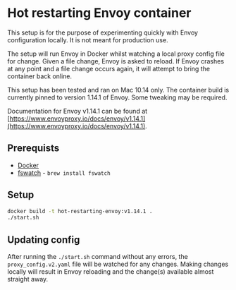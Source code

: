 # Hot restarting Envoy container

This setup is for the purpose of experimenting quickly with Envoy configuration locally. It is not meant for production use.

The setup will run Envoy in Docker whilst watching a local proxy config file for change. Given a file change, Envoy is asked to reload. If Envoy crashes at any point and a file change occurs again, it will attempt to bring the container back online.

This setup has been tested and ran on Mac 10.14 only. The container build is currently pinned to version 1.14.1 of Envoy. Some tweaking may be required.

Documentation for Envoy v1.14.1 can be found at [https://www.envoyproxy.io/docs/envoy/v1.14.1](https://www.envoyproxy.io/docs/envoy/v1.14.1).

## Prerequists

- [Docker](https://docs.docker.com/get-docker/)
- [fswatch](https://github.com/emcrisostomo/fswatch) - `brew install fswatch`

## Setup

```bash
docker build -t hot-restarting-envoy:v1.14.1 .
./start.sh
```

## Updating config

After running the `./start.sh` command without any errors, the `proxy_config.v2.yaml` file will be watched for any changes. Making changes locally will result in Envoy reloading and the change(s) available almost straight away.